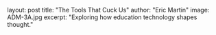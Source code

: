 layout: post
title: "The Tools That Cuck Us"
author: "Eric Martin"
image: ADM-3A.jpg
excerpt: "Exploring how education technology shapes thought."
